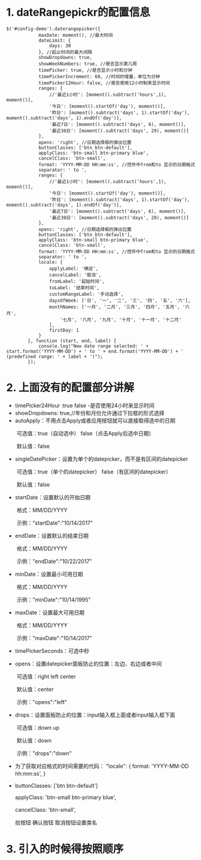 
# 1. dateRangepickr的配置信息


```
$('#config-demo').daterangepicker({
            maxDate: moment(), //最大时间
            dateLimit: {
                days: 30
            }, //起止时间的最大间隔 
            showDropdowns: true,
            showWeekNumbers: true, //是否显示第几周
            timePicker: true, //是否显示小时和分钟
            timePickerIncrement: 60, //时间的增量，单位为分钟
            timePicker12Hour: false, //是否使用12小时制来显示时间
            ranges: {
                //'最近1小时': [moment().subtract('hours',1), moment()],
                '今日': [moment().startOf('day'), moment()],
                '昨日': [moment().subtract('days', 1).startOf('day'), moment().subtract('days', 1).endOf('day')],
                '最近7日': [moment().subtract('days', 6), moment()],
                '最近30日': [moment().subtract('days', 29), moment()]
            },
            opens: 'right', //日期选择框的弹出位置
            buttonClasses: ['btn btn-default'],
            applyClass: 'btn-small btn-primary blue',
            cancelClass: 'btn-small',
            format: 'YYYY-MM-DD HH:mm:ss', //控件中from和to 显示的日期格式
            separator: ' to ',
            ranges: {
                //'最近1小时': [moment().subtract('hours',1), moment()],  
                '今日': [moment().startOf('day'), moment()],
                '昨日': [moment().subtract('days', 1).startOf('day'), moment().subtract('days', 1).endOf('day')],
                '最近7日': [moment().subtract('days', 6), moment()],
                '最近30日': [moment().subtract('days', 29), moment()]
            },
            opens: 'right', //日期选择框的弹出位置  
            buttonClasses: ['btn btn-default'],
            applyClass: 'btn-small btn-primary blue',
            cancelClass: 'btn-small',
            format: 'YYYY-MM-DD HH:mm:ss', //控件中from和to 显示的日期格式  
            separator: ' to ',
            locale: {
                applyLabel: '确定',
                cancelLabel: '取消',
                fromLabel: '起始时间',
                toLabel: '结束时间',
                customRangeLabel: '手动选择',
                daysOfWeek: ['日', '一', '二', '三', '四', '五', '六'],
                monthNames: ['一月', '二月', '三月', '四月', '五月', '六月',
                    '七月', '八月', '九月', '十月', '十一月', '十二月'
                ],
                firstDay: 1
            }
        }, function (start, end, label) {
            console.log("New date range selected: ' + start.format('YYYY-MM-DD') + ' to ' + end.format('YYYY-MM-DD') + ' (predefined range: ' + label + ')");
        });

```

# 2. 上面没有的配置部分讲解

* timePicker24Hour :true false -是否使用24小时来显示时间
*  showDropdowns: true,//年份和月份允许通过下拉框的形式选择
* autoApply：不用点击Apply或者应用按钮就可以直接取得选中的日期

　　可选值：true（自动选中） false（点击Apply后选中日期）

　　默认值：false

* singleDatePicker：设置为单个的datepicker，而不是有区间的datepicker

　　可选值：true（单个的datepicker） false（有区间的datepicker）

　　默认值：false

* startDate：设置默认的开始日期 

　　格式：MM/DD/YYYY

　　示例："startDate":"10/14/2017"


* endDate：设置默认的结束日期

　　格式：MM/DD/YYYY

　　示例："endDate":"10/22/2017"

* minDate：设置最小可用日期

　　格式：MM/DD/YYYY

　　示例："minDate":"10/14/1995"

* maxDate：设置最大可用日期

　　格式：MM/DD/YYYY

　　示例："maxDate":"10/14/2017"　　

* timePickerSeconds：可选中秒


* opens：设置datepicker面板防止的位置：左边、右边或者中间

　　可选值：right left center

　　默认值：center

　　示例："opens":"left"

* drops：设置面板防止的位置：input输入框上面或者input输入框下面

　　可选值：down up

　　默认值：down

　　示例："drops":"down"

*  为了获取对应格式的时间需要的代码：
	"locale": {
      format: 'YYYY-MM-DD hh:mm:ss',
      }
      　　
*   buttonClasses: ['btn btn-default']
    
    applyClass: 'btn-small btn-primary blue',
    
    cancelClass: 'btn-small',　　
    
    给按钮 确认按钮 取消按钮设置类名
    
# 3. 引入的时候得按照顺序

    